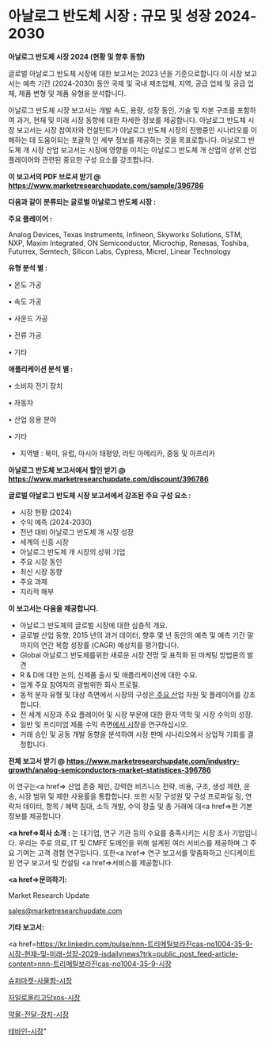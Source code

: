 # 아날로그 반도체 시장 : 규모 및 성장 2024-2030

<strong>아날로그 반도체 시장 2024 (현황 및 향후 동향)</strong>

글로벌 아날로그 반도체 시장에 대한 보고서는 2023 년을 기준으로합니다.이 시장 보고서는 예측 기간 (2024-2030) 동안 국제 및 국내 제조업체, 지역, 공급 업체 및 공급 업체, 제품 변형 및 제품 유형을 분석합니다.

아날로그 반도체 시장 보고서는 개발 속도, 용량, 성장 동인, 기술 및 자본 구조를 포함하여 과거, 현재 및 미래 시장 동향에 대한 자세한 정보를 제공합니다. 아날로그 반도체 시장 보고서는 시장 참여자와 컨설턴트가 아날로그 반도체 시장의 진행중인 시나리오를 이해하는 데 도움이되는 포괄적 인 세부 정보를 제공하는 것을 목표로합니다. 아날로그 반도체 개 시장 산업 보고서는 시장에 영향을 미치는 아날로그 반도체 개 산업의 상위 산업 플레이어와 관련된 중요한 구성 요소를 강조합니다.



<strong>이 보고서의 PDF 브로셔 받기 @ <a href=https://www.marketresearchupdate.com/sample/396786>https://www.marketresearchupdate.com/sample/396786</a></strong>



<strong>다음과 같이 분류되는 글로벌 아날로그 반도체 시장 :</strong>



<strong>주요 플레이어 :</strong>

Analog Devices, Texas Instruments, Infineon, Skyworks Solutions, STM, NXP, Maxim Integrated, ON Semiconductor, Microchip, Renesas, Toshiba, Futurrex, Semtech, Silicon Labs, Cypress, Micrel, Linear Technology



<strong>유형 분석 별 :</strong>

• 온도 가공

• 속도 가공

• 사운드 가공

• 전류 가공

• 기타



<strong>애플리케이션 분석 별 :</strong>

• 소비자 전기 장치

• 자동차

• 산업 응용 분야

• 기타

<ul>
  <li>지역별 : 북미, 유럽, 아시아 태평양, 라틴 아메리카, 중동 및 아프리카</li>
</ul>


<strong>아날로그 반도체 보고서에서 할인 받기 @ <a href=https://www.marketresearchupdate.com/discount/396786>https://www.marketresearchupdate.com/discount/396786</a></strong>



<strong>글로벌 아날로그 반도체 시장 보고서에서 강조된 주요 구성 요소 :</strong>
<ul>
  <li>시장 현황 (2024)</li>
  <li>수익 예측 (2024-2030)</li>
  <li>전년 대비 아날로그 반도체 개 시장 성장</li>
  <li>세계의 신흥 시장</li>
  <li>아날로그 반도체 개 시장의 상위 기업</li>
  <li>주요 시장 동인</li>
  <li>최신 시장 동향</li>
  <li>주요 과제</li>
  <li>지리적 해부</li>
</ul>


<strong>이 보고서는 다음을 제공합니다.</strong>
<ul>
  <li>아날로그 반도체의 글로벌 시장에 대한 심층적 개요.</li>
  <li>글로벌 산업 동향, 2015 년의 과거 데이터, 향후 몇 년 동안의 예측 및 예측 기간 말까지의 연간 복합 성장률 (CAGR) 예상치를 평가합니다.</li>
  <li>Global 아날로그 반도체를위한 새로운 시장 전망 및 표적화 된 마케팅 방법론의 발견</li>
  <li>R &amp; D에 대한 논의, 신제품 출시 및 애플리케이션에 대한 수요.</li>
  <li>업계 주요 참여자의 광범위한 회사 프로필.</li>
  <li>동적 분자 유형 및 대상 측면에서 시장의 구성은<a href=> 주요 산</a>업 자원 및 플레이어를 강조합니다.</li>
  <li>전 세계 시장과 주요 플레이어 및 시장 부문에 대한 환자 역학 및 시장 수익의 성장.</li>
  <li>일반 및 프리미엄 제품 수익 측면<a href=>에서 시</a>장을 연구하십시오.</li>
  <li>거래 승인 및 공동 개발 동향을 분석하여 시장 판매 시나리오에서 상업적 기회를 결정합니다.</li>
</ul>



<strong>전체 보고서 받기 @ <a href=https://www.marketresearchupdate.com/industry-growth/analog-semiconductors-market-statistices-396786>https://www.marketresearchupdate.com/industry-growth/analog-semiconductors-market-statistices-396786</a></strong>

이 연구는<a href=> 산업 존중</a> 체인, 강력한 비즈니스 전략, 비용, 구조, 생성 제한, 운송, 시장 범위 및 제한 사용률을 통합합니다. 또한 시장 구성원 및 구성 프로파일 링, 연락처 데이터, 항목 / 혜택 침대, 소득 개발, 수익 창출 및 총 거래에 대<a href=>한 기본 </a>정보를 제공합니다.



<strong><a href=>회사 소</a>개 :</strong>
는 대기업, 연구 기관 등의 수요를 충족시키는 시장 조사 기업입니다. 우리는 주로 의료, IT 및 CMFE 도메인을 위해 설계된 여러 서비스를 제공하며 그 주요 기여는 고객 경험 연구입니다. 또한<a href=> 연구 보</a>고서를 맞춤화하고 신디케이트 된 연구 보고서 및 컨설팅 <a href=>서비스</a>를 제공합니다.



<strong><a href=>문의하기:</a></strong>

Market Research Update

sales@marketresearchupdate.com



<strong>기타 보고서:</strong>

<a href=https://kr.linkedin.com/pulse/nnn-트리메틸보라진cas-no1004-35-9-시장-현재-및-미래-성장-2029-isdailynews?trk=public_post_feed-article-content>nnn-트리메틸보라진cas-no1004-35-9-시장</a>

<a href=https://www.linkedin.com/pulse/슈퍼마켓-사물함-시장-규모-및-성장-2023-analytics-alchemy-360-analysis/>슈퍼마켓-사물함-시장</a>

<a href=https://www.linkedin.com/pulse/자일로올리고당xos-시장-진입-전략-및-위험-평가2029년-analytics-alchemy-360-analysis-vnqbf/>자일로올리고당xos-시장</a>

<a href=https://www.linkedin.com/pulse/약물-전달-장치-시장-세분화-연구-및-목표-고객2029년-isdailynews-diyif/>약물-전달-장치-시장</a>

<a href=https://www.linkedin.com/pulse/테바인-시장-동향-및-성장-전망-trendsetters-talk-360-analysis-hkpof/>테바인-시장</a>"
